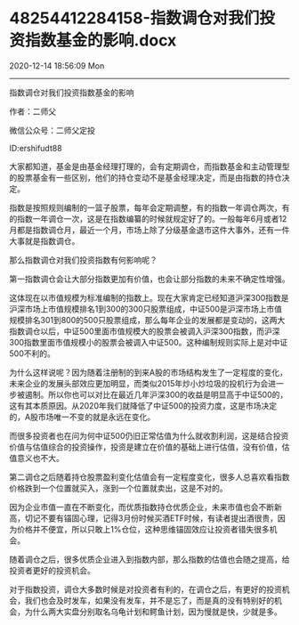 # 48254412284158-指数调仓对我们投资指数基金的影响.docx

2020-12-14 18:56:09 Mon

----

指数调仓对我们投资指数基金的影响

作者：二师父

微信公众号：二师父定投

ID:ershifudt88

大家都知道，基金是由基金经理打理的，会有定期调仓，而指数基金和主动管理型的股票基金有一些区别，他们的持仓变动不是基金经理决定，而是由指数的持仓决定。

指数是按照规则编制的一篮子股票，每年会定期调整，有的指数一年调仓两次，有的指数一年调仓一次，这是在指数编纂的时候就规定好了的。一般每年6月或者12月都是指数调仓月，最近一个月，市场上除了分级基金退市这件大事外，还有一件大事就是指数调仓。

那么指数调仓对我们投资指数有何影响呢？

第一指数调仓会让大部分指数更加有价值，也会让部分指数的未来不确定性增强。

这体现在以市值规模为标准编制的指数上。现在大家肯定已经知道沪深300指数是沪深市场上市值规模排名1到300的300只股票组成，中证500是沪深市场上市值规模排名301到800的500只股票组成，那么每年企业的发展都是变动的，这两大指数调仓以后，中证500里面市值规模大的股票会被调入沪深300指数，而沪深300指数里面市值规模小的股票会被调入中证500。这种编制规则实际上是对中证500不利的。

为什么这样说呢？因为随着注册制的到来A股的市场结构发生了一定程度的变化，未来企业的发展头部效应更加明显，而类似2015年炒小炒垃圾的投机行为会进一步被遏制。所以你也可以对比在最近几年沪深300的收益是明显高于中证500的，这有其本质原因。从2020年我们就降低了中证500的投资力度，这是市场决定的，A股市场唯一不变的就是永远在变化。

而很多投资者也在问为何中证500仍旧正常估值为什么就收割利润，这是结合投资价值与估值综合的投资操作，投资是建立在价值的基础上进行估值，没有价值，估值意义也不大。

第二调仓之后随着持仓股票盈利变化估值会有一定程度变化，很多人总喜欢看指数价格跌到一个位置就买入，涨到一个位置就卖出，这是不对的。

因为企业市值一直在不断变化，而优质指数持仓优质企业，未来市值也会不断新高，切记不要有锚固心理，记得3月份时候买酒ETF时候，有读者提出酒很贵，因为价格并不便宜，所以只敢上1%仓位，这种思维锚固效应让投资者错失很多机会。

随着调仓之后，很多优质企业进入到指数内部，那么指数的估值也会随之提高，给投资者更好的投资机会。

对于指数投资，调仓大多数时候是对投资者有利的，在调仓之后，有更好的投资机会，我们也会及时发车，如果没有发车，并不是忘了，而是真的没有特别好的机会，为什么两大实盘分别取名乌龟计划和鳄鱼计划，因为慢就是快，少就是多。

